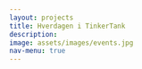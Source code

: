 ```yaml
---
layout: projects
title: Hverdagen i TinkerTank
description:
image: assets/images/events.jpg
nav-menu: true
---
```


<div class="box alt">
	<div class="row 50% uniform">
		<div class="4u"><span class="image fit"><img src="assets/images/hverdagen/pic01.jpg" alt="" /></span></div>
		<div class="4u"><span class="image fit"><img src="assets/images/hverdagen/pic02.jpg" alt="" /></span></div>
		<div class="4u$"><span class="image fit"><img src="assets/images/hverdagen/pic03.jpg" alt="" /></span></div>
		<!-- Break -->
		<div class="4u"><span class="image fit"><img src="assets/images/hverdagen/pic04.jpg" alt="" /></span></div>
		<div class="4u"><span class="image fit"><img src="assets/images/hverdagen/pic05.jpg" alt="" /></span></div>
		<div class="4u$"><span class="image fit"><img src="assets/images/hverdagen/pic06.jpg" alt="" /></span></div>
		<!-- Break -->
		<div class="4u"><span class="image fit"><img src="assets/images/hverdagen/pic07.jpg" alt="" /></span></div>
		<div class="4u"><span class="image fit"><img src="assets/images/hverdagen/pic08.jpg" alt="" /></span></div>
		<div class="4u$"><span class="image fit"><img src="assets/images/hverdagen/pic09.jpg" alt="" /></span></div>
		<!-- Break -->
		<div class="4u"><span class="image fit"><img src="assets/images/hverdagen/pic10.jpg" alt="" /></span></div>
		<div class="4u"><span class="image fit"><img src="assets/images/hverdagen/pic11.jpg" alt="" /></span></div>
		<div class="4u$"><span class="image fit"><img src="assets/images/hverdagen/pic12.jpg" alt="" /></span></div>
		<!-- Break -->
		<div class="4u"><span class="image fit"><img src="assets/images/hverdagen/pic13.jpg" alt="" /></span></div>
		<div class="4u"><span class="image fit"><img src="assets/images/hverdagen/pic14.jpg" alt="" /></span></div>
		<div class="4u$"><span class="image fit"><img src="assets/images/hverdagen/pic15.jpg" alt="" /></span></div>
		<!-- Break -->
		<div class="4u"><span class="image fit"><img src="assets/images/hverdagen/pic16.jpg" alt="" /></span></div>
		<div class="4u"><span class="image fit"><img src="assets/images/hverdagen/pic17.jpg" alt="" /></span></div>
		<div class="4u$"><span class="image fit"><img src="assets/images/hverdagen/pic18.jpg" alt="" /></span></div>
	</div>
</div>
